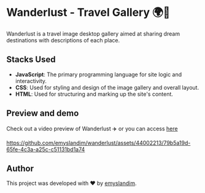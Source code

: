 # Wanderlust - Travel Gallery 🌍📸

Wanderlust is a travel image desktop gallery aimed at sharing dream destinations with descriptions of each place.

## Stacks Used

- **JavaScript**: The primary programming language for site logic and interactivity.
- **CSS**: Used for styling and design of the image gallery and overall layout.
- **HTML**: Used for structuring and marking up the site's content.

## Preview and demo

Check out a video preview of Wanderlust ✈️ or you can access <a href="https://wanderlust-flame.vercel.app" target="_blank">here</a>
</br>




https://github.com/emyslandim/wanderlust/assets/44002213/79b5a19d-65fe-4c3a-a25c-c51131bd1a74





## Author

This project was developed with ❤️ by <a href="https://github.com/emyslandim" target="_blank">emyslandim</a>.
